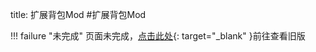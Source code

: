 title: 扩展背包Mod
#扩展背包Mod

!!! failure "未完成"
    页面未完成，[点击此处](https://lzm956902416.github.io/SMT/examples_collection.html#cont_1){: target="\_blank" }前往查看旧版
